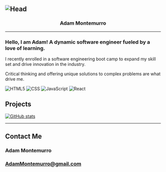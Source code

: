 ![Head](https://i.imgur.com/DbaPhMU.png)
---
### <div align="center"> Adam Montemurro </div>
---

### Hello, I am Adam! A dynamic software engineer fueled by a love of learning. 

I recently enrolled in a software engineering boot camp to expand my skill set and drive innovation in the industry. 

Critical thinking and offering unique solutions to complex problems are what drive me.

  ![HTML5](https://img.shields.io/badge/-HTML5-333333?style=flat&logo=HTML5)
  ![CSS](https://img.shields.io/badge/-CSS-333333?style=flat&logo=CSS3&logoColor=1572B6)
  ![JavaScript](https://img.shields.io/badge/-JavaScript-333333?style=flat&logo=javascript)
  ![React](https://img.shields.io/badge/-React-333333?style=flat&logo=react)


## Projects
[![GitHub stats](https://github-readme-stats.vercel.app/api?username=AdamMontemurro)](https://github.com/anuraghazra/github-readme-stats)



---
## Contact Me
### Adam Montemurro
### AdamMontemurro@gmail.com

